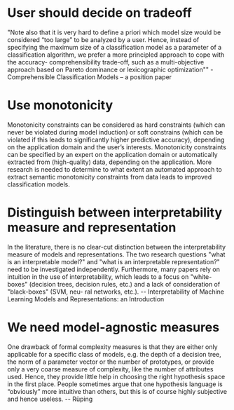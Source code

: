 
# User should decide on tradeoff

"Note also that it is very hard to define a priori which model
size would be considered “too large” to be analyzed by a user.
Hence, instead of specifying the maximum size of a classification
model as a parameter of a classification algorithm, we prefer a
more principled approach to cope with the accuracy-
comprehensibility trade-off, such as a multi-objective approach
based on Pareto dominance or lexicographic optimization"" - Comprehensible Classification Models – a position paper


# Use monotonicity

Monotonicity constraints can be considered as hard constraints
(which can never be violated during model induction) or soft
constrains (which can be violated if this leads to significantly
higher predictive accuracy), depending on the application domain
and the user’s interests. Monotonicity constraints can be specified
by an expert on the application domain or automatically extracted
from (high-quality) data, depending on the application. More
research is needed to determine to what extent an automated
approach to extract semantic monotonicity constraints from data
leads to improved classification models.


# Distinguish between interpretability measure and representation

In the literature, there is no clear-cut distinction between the interpretability
measure of models and representations. The two research questions "what is an
interpretable model?" and "what is an interpretable representation?" need to be
investigated independently. Furthermore, many papers rely on intuition in the
use of interpretability, which leads to a focus on "white-boxes" (decision trees,
decision rules, etc.) and a lack of consideration of "black-boxes" (SVM, neu-
ral networks, etc.). -- Interpretability of Machine Learning Models
and Representations: an Introduction


# We need model-agnostic measures

One drawback of formal complexity measures is that they are either only
applicable for a specific class of models, e.g. the depth of a decision tree, the
norm of a parameter vector or the number of prototypes, or provide only a very
coarse measure of complexity, like the number of attributes used. Hence, they
provide little help in choosing the right hypothesis space in the first place. People
sometimes argue that one hypothesis language is “obviously” more intuitive than
others, but this is of course highly subjective and hence useless. -- Rüping
